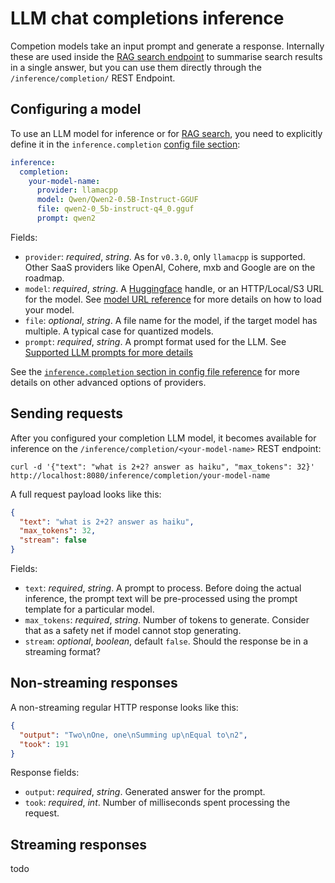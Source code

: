 # LLM chat completions inference

Competion models take an input prompt and generate a response. Internally these are used inside the [RAG search endpoint](../../features/search/rag.md) to summarise search results in a single answer, but you can use them directly through the `/inference/completion/` REST Endpoint.

## Configuring a model

To use an LLM model for inference or for [RAG search](../../features/search/rag.md), you need to explicitly define it in the `inference.completion` [config file section](../../reference/config.md#ml-inference):

```yaml
inference:
  completion:
    your-model-name:
      provider: llamacpp
      model: Qwen/Qwen2-0.5B-Instruct-GGUF
      file: qwen2-0_5b-instruct-q4_0.gguf
      prompt: qwen2
```

Fields:

* `provider`: *required*, *string*. As for `v0.3.0`, only `llamacpp` is supported. Other SaaS providers like OpenAI, Cohere, mxb and Google are on the roadmap.
* `model`: *required*, *string*. A [Huggingface](https://huggingface.co/models) handle, or an HTTP/Local/S3 URL for the model. See [model URL reference](../../reference/url.md) for more details on how to load your model.
* `file`: *optional*, *string*. A file name for the model, if the target model has multiple. A typical case for quantized models.
* `prompt`: *required*, *string*. A prompt format used for the LLM. See [Supported LLM prompts for more details](../search/rag.md#supported-prompts)

See the [`inference.completion` section in config file reference](../../reference/config.md#ml-inference) for more details on other advanced options of providers.

## Sending requests

After you configured your completion LLM model, it becomes available for inference on the `/inference/completion/<your-model-name>` REST endpoint:

```shell
curl -d '{"text": "what is 2+2? answer as haiku", "max_tokens": 32}' http://localhost:8080/inference/completion/your-model-name
```

A full request payload looks like this:

```json
{
  "text": "what is 2+2? answer as haiku",
  "max_tokens": 32,
  "stream": false
}
```

Fields:

* `text`: *required*, *string*. A prompt to process. Before doing the actual inference, the prompt text will be pre-processed using the prompt template for a particular model.
* `max_tokens`: *required*, *string*. Number of tokens to generate. Consider that as a safety net if model cannot stop generating.
* `stream`: *optional*, *boolean*, default `false`. Should the response be in a streaming format?

## Non-streaming responses

A non-streaming regular HTTP response looks like this:

```json
{
  "output": "Two\nOne, one\nSumming up\nEqual to\n2",
  "took": 191
}
```

Response fields:

* `output`: *required*, *string*. Generated answer for the prompt.
* `took`: *required*, *int*. Number of milliseconds spent processing the request.

## Streaming responses

todo